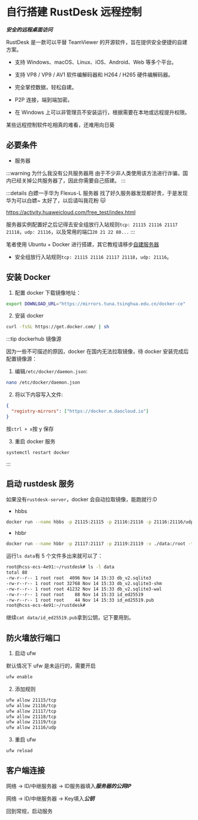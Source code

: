 # 自行搭建 RustDesk 远程控制

**_安全的远程桌面访问_**

RustDesk 是一款可以平替 TeamViewer 的开源软件，旨在提供安全便捷的自建方案。

- 支持 Windows、macOS、Linux、iOS、Android、Web 等多个平台。

- 支持 VP8 / VP9 / AV1 软件编解码器和 H264 / H265 硬件编解码器。

- 完全掌控数据，轻松自建。

- P2P 连接，端到端加密。

- 在 Windows 上可以非管理员不安装运行，根据需要在本地或远程提升权限。

某些远程控制软件吃相真的难看，还难用<span class="bg-[#000] text-[#000] hover:text-[#fff] px-2 transition-duration-100">向日葵</span>

## 必要条件

- 服务器

:::warning 为什么我没有公共服务器用
由于不少非人类使用该方法进行诈骗，国内已经关掉公共服务器了，因此你需要自己搭建。
:::

:::details 白嫖一手华为 Flexus-L 服务器
找了好久服务器发现都好贵，于是发现华为可以白嫖~ 太好了，以后请叫我花粉 😽

https://activity.huaweicloud.com/free_test/index.html

服务器实例配置好之后记得去安全组放行入站规则`tcp: 21115 21116 21117 21118`，`udp: 21116`，以及常用的端口`20 21 22 80...`
:::

笔者使用 Ubuntu + Docker 进行搭建，其它教程请移步[自建服务器](https://rustdesk.com/docs/zh-cn/self-host/)

- 安全组放行入站规则`tcp: 21115 21116 21117 21118`，`udp: 21116`。

## 安装 Docker

1. 配置 docker 下载镜像地址：

```bash
export DOWNLOAD_URL="https://mirrors.tuna.tsinghua.edu.cn/docker-ce"
```

2. 安装 docker

```bash
curl -fsSL https://get.docker.com/ | sh
```

:::tip dockerhub 镜像源

因为一些不可描述的原因，docker 在国内无法拉取镜像，待 docker 安装完成后配置镜像源：

1. 编辑`/etc/docker/daemon.json`:

```bash
nano /etc/docker/daemon.json
```

2. 将以下内容写入文件:

```json
{
  "registry-mirrors": ["https://docker.m.daocloud.io"]
}
```

按`ctrl + x`按 y 保存

3. 重启 docker 服务

```bash
systemctl restart docker
```

:::

## 启动 rustdesk 服务

如果没有`rustdesk-server`，docker 会自动拉取镜像，能跑就行:D

- hbbs

```bash
docker run --name hbbs -p 21115:21115 -p 21116:21116 -p 21116:21116/udp -p 21118:21118 -v ./data:/root -td --net=host rustdesk/rustdesk-server hbbs
```

- hbbr

```bash
docker run --name hbbr -p 21117:21117 -p 21119:21119 -v ./data:/root -td --net=host rustdesk/rustdesk-server hbbr
```

运行`ls data`有 5 个文件多出来就可以了：

```bash
root@hcss-ecs-4e91:~/rustdesk# ls -l data
total 88
-rw-r--r-- 1 root root  4096 Nov 14 15:33 db_v2.sqlite3
-rw-r--r-- 1 root root 32768 Nov 14 15:33 db_v2.sqlite3-shm
-rw-r--r-- 1 root root 41232 Nov 14 15:33 db_v2.sqlite3-wal
-rw-r--r-- 1 root root    88 Nov 14 15:33 id_ed25519
-rw-r--r-- 1 root root    44 Nov 14 15:33 id_ed25519.pub
root@hcss-ecs-4e91:~/rustdesk#
```

继续`cat data/id_ed25519.pub`拿到公钥，记下要用到。

## 防火墙放行端口

1. 启动 ufw

默认情况下 ufw 是未运行的，需要开启

```bash
ufw enable
```

2. 添加规则

```bash
ufw allow 21115/tcp
ufw allow 21116/tcp
ufw allow 21117/tcp
ufw allow 21118/tcp
ufw allow 21119/tcp
ufw allow 21116/udp
```

3. 重启 ufw

```bash
ufw reload
```

## 客户端连接

网络 -> ID/中继服务器 -> ID服务器填入***服务器的公网IP***

网络 -> ID/中继服务器 -> Key填入***公钥***

回到常规，启动服务
